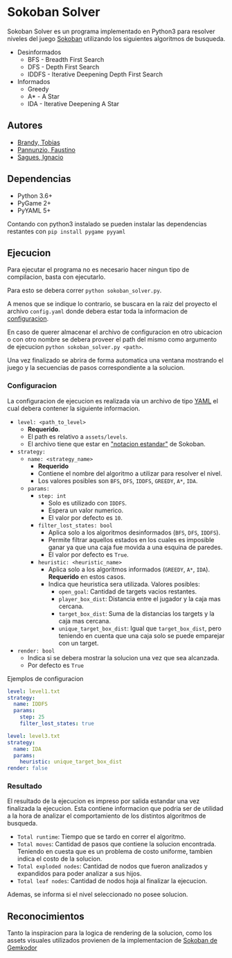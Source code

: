 # Sokoban Solver

Sokoban Solver es un programa implementado en Python3 para resolver niveles del juego [Sokoban](https://en.wikipedia.org/wiki/Sokoban) utilizando los siguientes algoritmos de busqueda.

- Desinformados
  - BFS - Breadth First Search
  - DFS - Depth First Search
  - IDDFS - Iterative Deepening Depth First Search
- Informados
  - Greedy
  - A* - A Star
  - IDA - Iterative Deepening A Star

## Autores

- [Brandy, Tobias](https://github.com/tobiasbrandy)
- [Pannunzio, Faustino](https://github.com/Fpannunzio)
- [Sagues, Ignacio](https://github.com/isagues)

## Dependencias

- Python 3.6+
- PyGame 2+
- PyYAML 5+

Contando con python3 instalado se pueden instalar las dependencias restantes con `pip install pygame pyyaml`

## Ejecucion

Para ejecutar el programa no es necesario hacer ningun tipo de compilacion, basta con ejecutarlo.

Para esto se debera correr `python sokoban_solver.py`. 

A menos que se indique lo contrario, se buscara en la raiz del proyecto el archivo `config.yaml` donde debera estar toda la informacion de [configuracion](#configuracion). 

En caso de querer almacenar el archivo de configuracion en otro ubicacion o con otro nombre se debera proveer el path del mismo como argumento de ejecucion `python sokoban_solver.py <path>`.

Una vez finalizado se abrira de forma automatica una ventana mostrando el juego y la secuencias de pasos correspondiente a la solucion.

### Configuracion

La configuracion de ejecucion es realizada via un archivo de tipo [YAML](https://yaml.org/) el cual debera contener la siguiente informacion.

- `level: <path_to_level>`
  - **Requerido**.
  - El path es relativo a `assets/levels`. 
  - El archivo tiene que estar en ["notacion estandar"](https://docs.ansible.com/ansible/2.3/YAMLSyntax.html) de Sokoban.
- `strategy: `
  - `name: <strategy_name>`
    - **Requerido**
    - Contiene el nombre del algoritmo a utilizar para resolver el nivel.
    - Los valores posibles son `BFS`, `DFS`, `IDDFS`, `GREEDY`, `A*`, `IDA`.
  - `params:`
    - `step: int`
      - Solo es utilizado con `IDDFS`.
      - Espera un valor numerico.
      - El valor por defecto es `10`.
    - `filter_lost_states: bool`
      - Aplica solo a los algoritmos desinformados (`BFS`, `DFS`, `IDDFS`).
      - Permite filtrar aquellos estados en los cuales es imposible ganar ya que una caja fue movida a una esquina de paredes.
      - El valor por defecto es `True`.
    - `heuristic: <heuristic_name>`
      - Aplica solo a los algoritmos informados (`GREEDY`, `A*`, `IDA`). **Requerido** en estos casos.
      - Indica que heuristica sera utilizada. Valores posibles:
        - `open_goal`: Cantidad de targets vacios restantes.
        - `player_box_dist`: Distancia entre el jugador y la caja mas cercana.
        - `target_box_dist`: Suma de la distancias los targets y la caja mas cercana.
        - `unique_target_box_dist`: Igual que `target_box_dist`, pero teniendo en cuenta que una caja solo se puede emparejar con un target.
- `render: bool`
  - Indica si se debera mostrar la solucion una vez que sea alcanzada.
  - Por defecto es `True`

Ejemplos de configuracion

```yaml
level: level1.txt
strategy:
  name: IDDFS
  params:
    step: 25
    filter_lost_states: true
```
```yaml
level: level3.txt
strategy:
  name: IDA
  params:
    heuristic: unique_target_box_dist
render: false
```

### Resultado

El resultado de la ejecucion es impreso por salida estandar una vez finalizada la ejecucion. Esta contiene informacion que podria ser de utilidad a la hora de analizar el comportamiento de los distintos algoritmos de busqueda.

- `Total runtime`: Tiempo que se tardo en correr el algoritmo.
- `Total moves`: Cantidad de pasos que contiene la solucion encontrada. Teniendo en cuesta que es un problema de costo uniforme, tambien indica el costo de la solucion.
- `Total exploded nodes`: Cantidad de nodos que fueron analizados y expandidos para poder analizar a sus hijos.
- `Total leaf nodes`: Cantidad de nodos hoja al finalizar la ejecucion.

Ademas, se informa si el nivel seleccionado no posee solucion.

## Reconocimientos

Tanto la inspiracion para la logica de rendering de la solucion, como los assets visuales utilizados provienen de la implementacion de [Sokoban de Gemkodor](https://github.com/Gemkodor/sokoban)
